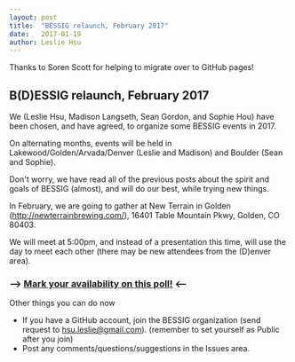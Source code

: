 ```yaml
---
layout: post
title:  "BESSIG relaunch, February 2017"
date:   2017-01-19
author: Leslie Hsu
---
```

Thanks to Soren Scott for helping to migrate over to GitHub pages! 

## **B(D)ESSIG relaunch, February 2017**

We (Leslie Hsu, Madison Langseth, Sean Gordon, and Sophie Hou) have been chosen, and have agreed, to organize some BESSIG events in 2017.

On alternating months, events will be held in Lakewood/Golden/Arvada/Denver (Leslie and Madison) and Boulder (Sean and Sophie).

Don't worry, we have read all of the previous posts about the spirit and goals of BESSIG (almost), and will do our best, while trying new things.

In February, we are going to gather at New Terrain in Golden (http://newterrainbrewing.com/), 16401 Table Mountain Pkwy, Golden, CO 80403.

We will meet at 5:00pm, and instead of a presentation this time, will use the day to meet each other (there may be new attendees from the (D)enver area).

### --> [Mark your availability on this poll!](http://doodle.com/poll/b5x5ahdkuitsugc8) <--

Other things you can do now
* If you have a GitHub account, join the BESSIG organization (send request to hsu.leslie@gmail.com). (remember to set yourself as Public after you join)
* Post any comments/questions/suggestions in the Issues area. 

